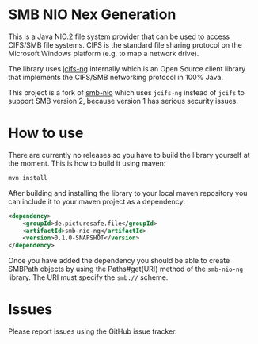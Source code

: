 # SMB NIO Nex Generation
This is a Java NIO.2 file system provider that can be used to access CIFS/SMB file systems. CIFS is the standard file sharing protocol on the Microsoft Windows platform (e.g. to map a network drive). 

The library uses [jcifs-ng](https://github.com/AgNO3/jcifs-ng) internally which is an Open Source client library that implements the CIFS/SMB networking protocol in 100% Java.

This project is a fork of [smb-nio](https://github.com/pontiussoftware/smb-nio) which uses ``jcifs-ng`` instead of ``jcifs`` to support SMB version 2, because 
version 1 has serious security issues.

# How to use
There are currently no releases so you have to build the library yourself at the moment. This is how to build it using maven:

```bash
mvn install
```

After building and installing the library to your local maven repository you can include it to your maven project as a dependency:

```xml
<dependency>
    <groupId>de.picturesafe.file</groupId>
    <artifactId>smb-nio-ng</artifactId>
    <version>0.1.0-SNAPSHOT</version>
</dependency>
```

Once you have added the dependency you should be able to create SMBPath objects by using the Paths#get(URI) method of the ``smb-nio-ng`` library. 
The URI must specify the ``smb://`` scheme.

# Issues
Please report issues using the GitHub issue tracker.
